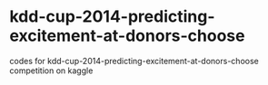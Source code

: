 kdd-cup-2014-predicting-excitement-at-donors-choose
======

codes for kdd-cup-2014-predicting-excitement-at-donors-choose competition on kaggle
